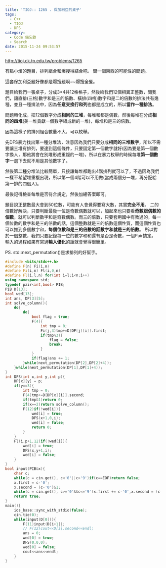 ```yaml
---
title: 'TIOJ:: 1265 . 保加利亞的桌子'
tags:
  - C++
  - TIOJ
  - DFS
category:
  - Code 備忘錄
  - Search
date: 2015-11-24 09:53:57
---
```



http://tioj.ck.tp.edu.tw/problems/1265

有點小煩的題目，排列組合和爆搜得結合吧。
問一個東西的可能性的問題。

<!--more-->

這套保加利亞題好像都是爆搜題啊~~爆搜全餐。

題目給我們一張桌子，分成3*4共12格格子，然後給我們12個相異正整數，問我們，讓直排(三格)數字和是三的倍數、橫排(四格)數字和是二的倍數的排法共有幾種，並且一種排法中，因為**任意交換行和列**也都是成立的，所以**當作一種排法**。

問題轉化成，把12個數字分成**相同的三堆**，每堆和都是偶數，然後每堆在分成**相同的四堆**(美一堆貢獻一個數字組成新的一堆)，每堆和是三的倍數。

因為這樣子的排列組合數量不大，可以枚舉。

先DFS暴力找出第一種分堆法，注意因為我們只要分成**相同的三堆數字**，所以不需要讓三堆有排列，要達到這個條件，只要固定第一個數字就好(因為要是第一個數字換人，那他將會在別堆形成重複的一堆)，所以在暴力枚舉的時候每堆**第一個數字**一選下去就不用是其他數字了。

然後第二種分堆法比較簡單，只接讓每堆都跑出4階排列就可以了，不過因為我們一樣不希望堆重複出現，所以第一個4階可以不用做(當成兩個分一堆，再分配給第一排的四個人)。

最後記得檢查每堆是否符合規定，然後加總答案即可。

題目說正整數最大會到50位數，可能有人會覺得要寫大數，其實**完全不用**。
二的倍數好解決，只要判斷最後一位是奇數偶數就可以，加起來也只要看**奇數跟偶數的個數**，就可以判斷數字和是奇數偶數。而三的倍數，只要套用國中有教過的，每一個位數的數字和是三的倍數的話，這個整數就是三的倍數這個性質，而這個性質也可以推到多個數字和，**每個位數和是三的倍數的話數字和就是三的倍數**。
所以對於一個整數，我們只要記錄每一位的數字和和還有是否是奇數，一個Pair搞定。
輸入的過程如果有寫過**輸入優化**的話就會覺得很簡單。

PS. std::next_permutation()是求排列的好幫手。



``` c++
#include <bits/stdc++.h>
#define F(n) Fi(i,n)
#define Fi(i,n) Fl(i,0,n)
#define Fl(i,l,n) for(int i=l;i<n;i++)
using namespace std;
typedef pair<int,bool> PIB;
PIB D[13];
bool wed[13];
int ans, DP[3][5];
int solve_column(){
    do{
        do{
            bool flag = true;
            F(4){
                int tmp = 0;
                Fi(j,3)tmp+=D[DP[j][i]].first;
                if(tmp%3){
                    flag = false;
                    break;
                }
            }
            if(flag)ans += 1;
        }while(next_permutation(DP[2],DP[2]+4));
    }while(next_permutation(DP[1],DP[1]+4));
}
int DFS(int x,int y,int p){
    DP[x][y] = p;
    if(y==3){
        int tmp = 0;
        F(4)tmp+=D[DP[x][i]].second;
        if(tmp&1)return 0;
        if(x==2)return solve_column();
        F(12)if(!wed[i]){
            wed[i] = true;
            DFS(x+1,0,i);
            wed[i] = false;
            return 0;
        }
    }
    Fl(i,p+1,12)if(!wed[i]){
        wed[i] = true;
        DFS(x,y+1,i);
        wed[i] = false;
    }
}
bool input(PIB&x){
    char c;
    while(c = cin.get(), c<'0'||c>'9')if(c==EOF)return false;
    x.first = c-'0';
    x.second = (c-'0')&1;
    while(c = cin.get(), c>='0'&&c<='9')x.first += c-'0',x.second = (c-'0')&1;
    return true;
}
main(){
    ios_base::sync_with_stdio(false);
    cin.tie(0);
    while(input(D[0])){
        F(11)input(D[i+1]);
        // F(12)cout<<D[i].second<<endl;
        ans = 0;
        wed[0] = true;
        DFS(0,0,0);
        wed[0] = false;
        cout<<ans<<endl;
    }
}
```